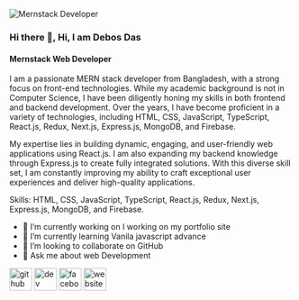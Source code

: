 ![Mernstack Developer](https://scontent.fcgp17-1.fna.fbcdn.net/v/t39.30808-1/468035363_3886458928262341_45594732671791089_n.jpg?stp=c0.9.465.465a_dst-jpg_s200x200_tt6&_nc_cat=106&ccb=1-7&_nc_sid=0ecb9b&_nc_ohc=cPVXATsPtGYQ7kNvgGFtKGj&_nc_zt=24&_nc_ht=scontent.fcgp17-1.fna&_nc_gid=AZXODhkRo5cFBl6_FGPSO6x&oh=00_AYBmyvqtaUkrp-jW836cM3BCa56u7nYtd2yX7o8o_kNGwA&oe=6747C0F1)
### Hi there 👋, Hi, I am Debos Das
#### Mernstack Web Developer


I am a passionate MERN stack developer from Bangladesh, with a strong focus on front-end technologies. While my academic background is not in Computer Science, I have been diligently honing my skills in both frontend and backend development. Over the years, I have become proficient in a variety of technologies, including HTML, CSS, JavaScript, TypeScript, React.js, Redux, Next.js, Express.js, MongoDB, and Firebase.

My expertise lies in building dynamic, engaging, and user-friendly web applications using React.js. I am also expanding my backend knowledge through Express.js to create fully integrated solutions. With this diverse skill set, I am constantly improving my ability to craft exceptional user experiences and deliver high-quality applications.

Skills: HTML, CSS, JavaScript, TypeScript, React.js, Redux, Next.js, Express.js, MongoDB, and Firebase.

- 🔭 I’m currently working on I working on my portfolio site 
- 🌱 I’m currently learning Vanila javascript advance 
- 👯 I’m looking to collaborate on GitHub 
- 💬 Ask me about web Development 


[<img src='https://cdn.jsdelivr.net/npm/simple-icons@3.0.1/icons/github.svg' alt='github' height='40'>](https://github.com/https://github.com/Debos602)  [<img src='https://cdn.jsdelivr.net/npm/simple-icons@3.0.1/icons/dev-dot-to.svg' alt='dev' height='40'>](https://dev.to/https://dev.to/debos_das_9a77be9788e2d6e)  [<img src='https://cdn.jsdelivr.net/npm/simple-icons@3.0.1/icons/facebook.svg' alt='facebook' height='40'>](https://www.facebook.com/https://www.facebook.com/debos.das.02)  [<img src='https://cdn.jsdelivr.net/npm/simple-icons@3.0.1/icons/icloud.svg' alt='website' height='40'>](https://portfolio-frontend-pink.vercel.app/)  



